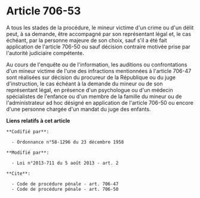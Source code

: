 # Article 706-53

A tous les stades de la procédure, le mineur victime d'un crime ou d'un délit peut, à sa demande, être accompagné par son
représentant légal et, le cas échéant, par la personne majeure de son choix, sauf s'il a été fait application de l'article
706-50 ou sauf décision contraire motivée prise par l'autorité judiciaire compétente.  

Au cours de l'enquête ou de l'information, les auditions ou confrontations d'un mineur victime de l'une des infractions
mentionnées à l'article 706-47 sont réalisées sur décision du procureur de la République ou du juge d'instruction, le cas
échéant à la demande du mineur ou de son représentant légal, en présence d'un psychologue ou d'un médecin spécialistes de
l'enfance ou d'un membre de la famille du mineur ou de l'administrateur ad hoc désigné en application de l'article 706-50 ou
encore d'une personne chargée d'un mandat du juge des enfants.

**Liens relatifs à cet article**

	**Codifié par**:

	  - Ordonnance n°58-1296 du 23 décembre 1958

	**Modifié par**:

	  - Loi n°2013-711 du 5 août 2013 - art. 2

	**Cite**:

	  - Code de procédure pénale - art. 706-47
	  - Code de procédure pénale - art. 706-50
